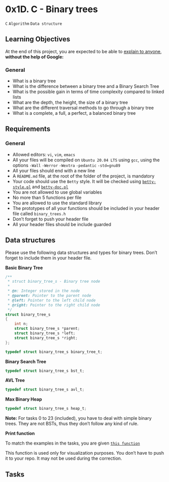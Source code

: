 # 0x1D. C - Binary trees
`C` `Algorithm` `Data structure`

## Learning Objectives
At the end of this project, you are expected to be able to [explain to anyone](https://fs.blog/feynman-learning-technique/), __without the help of Google:__

### General
- What is a binary tree
- What is the difference between a binary tree and a Binary Search Tree
- What is the possible gain in terms of time complexity compared to linked lists
- What are the depth, the height, the size of a binary tree
- What are the different traversal methods to go through a binary tree
- What is a complete, a full, a perfect, a balanced binary tree

## Requirements

### General
- Allowed editors: `vi`, `vim`, `emacs`
- All your files will be compiled on `Ubuntu 20.04 LTS` using `gcc`, using the options `-Wall` `-Werror` `-Wextra` `-pedantic` `-std=gnu89`
- All your files should end with a new line
- A `README.md` file, at the root of the folder of the project, is mandatory
- Your code should use the `Betty` style. It will be checked using [`betty-style.pl`](https://github.com/alx-tools/Betty/blob/master/betty-style.pl) and [`betty-doc.pl`](https://github.com/alx-tools/Betty/blob/master/betty-doc.pl)
- You are not allowed to use global variables
- No more than 5 functions per file
- You are allowed to use the standard library
- The prototypes of all your functions should be included in your header file called `binary_trees.h`
- Don’t forget to push your header file
- All your header files should be include guarded

## Data structures
Please use the following data structures and types for binary trees. Don’t forget to include them in your header file. <br>

__Basic Binary Tree__

```C
/**
 * struct binary_tree_s - Binary tree node
 *
 * @n: Integer stored in the node
 * @parent: Pointer to the parent node
 * @left: Pointer to the left child node
 * @right: Pointer to the right child node
 */
struct binary_tree_s
{
    int n;
    struct binary_tree_s *parent;
    struct binary_tree_s *left;
    struct binary_tree_s *right;
};

typedef struct binary_tree_s binary_tree_t;
```

__Binary Search Tree__

```C
typedef struct binary_tree_s bst_t;
```

__AVL Tree__

```C
typedef struct binary_tree_s avl_t;
```

__Max Binary Heap__

```C
typedef struct binary_tree_s heap_t;
```

__Note:__ For tasks 0 to 23 (included), you have to deal with simple binary trees. They are not BSTs, thus they don’t follow any kind of rule. <br>

__Print function__<br>

To match the examples in the tasks, you are given [`this function`](https://github.com/alx-tools/0x1C.c) <br>

This function is used only for visualization purposes. You don’t have to push it to your repo. It may not be used during the correction.

## Tasks
